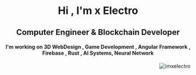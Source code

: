 <h1 align="center"> Hi , I'm x Electro </h1>

<h2 align="center"> Computer Engineer & Blockchain Developer </h2>

<h4 align="center"> I'm working on 3D WebDesign , Game Development , Angular Framework , Firebase , Rust , AI Systems, Neural Network </h4>


<p><img align="right" src="https://github.com/imxelectro/imxelectro/blob/master/imxelectro.gif" alt="imxelectro" /></p>
